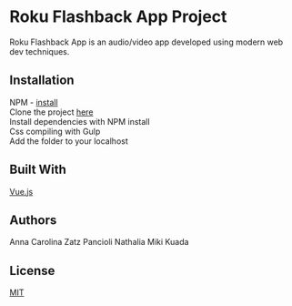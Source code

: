 # Roku Flashback App Project

Roku Flashback App is an audio/video app developed using modern web dev techniques.

## Installation

NPM - [install](https://www.npmjs.com/get-npm)<br>
Clone the project [here](https://github.com/annapancioli/Kuada_Ly_ZatzPancioli_OntarioSummer)<br>
Install dependencies with NPM install<br>
Css compiling with Gulp<br>
Add the folder to your localhost

## Built With

[Vue.js](https://vuejs.org/)

## Authors

Anna Carolina Zatz Pancioli
Nathalia Miki Kuada

## License
[MIT](https://choosealicense.com/licenses/mit/)
